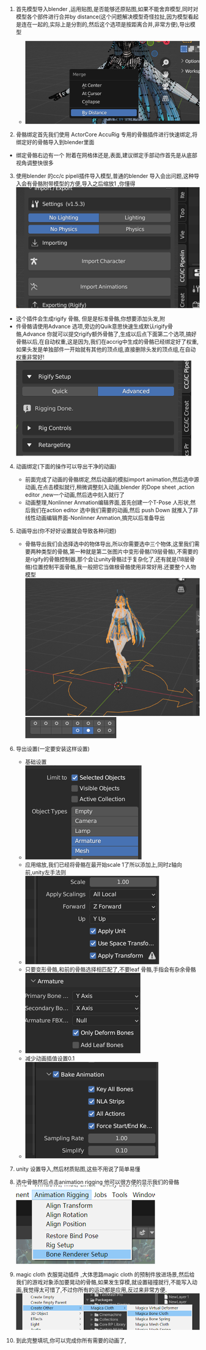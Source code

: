 1. 首先模型导入blender ,运用贴图,是否能够还原贴图,如果不能舍弃模型,同时对模型各个部件进行合并by distance(这个问题解决模型奇怪拉扯,因为模型看起是连在一起的,实际上是分割的,然后这个选项是按距离合并,非常方便),导出模型
   + ![](2023-02-26-12-52-27.png)


2. 骨骼绑定首先我们使用 ActorCore AccuRig 专用的骨骼插件进行快速绑定,将绑定好的骨骼导入到blender里面
 + 绑定骨骼右边有一个 附着在网格体还是,表面,建议绑定手部动作首先是从底部视角调整快很多

3. 使用blender 的cc/c pipeli插件导入模型,普通的blender 导入会出问题,这种导入会有骨骼附带模型的方便,导入之后缩放1 ,你懂得
  ![](2023-02-26-12-56-12.png) 
  + 这个插件会生成rigify 骨骼, 但是是标准骨骼,你想要添加头发,附
  + 件骨骼请使用Advance 选项,旁边的Quik意思快速生成默认rigify骨骼,Advance 你就可以提交rigify额外骨骼了,生成以后点下面第二个选项,搞好骨骼以后,在自动权重,这是因为,我们在accrig中生成的骨骼已经绑定好了权重,如果头发是单独部件一开始就有其他的顶点组,直接删除头发的顶点组,在自动权重非常好!
  ![](2023-02-26-12-59-27.png)

4. 动画绑定(下面的操作可以导出干净的动画)
   + 前面完成了动画的骨骼绑定,然后动画的模拟import animation,然后选中源动画,在点击模拟就行,稍微调整刻入动画,blender 的Dope sheet ,action editor ,new一个动画,然后选中刻入就行了
   + 动画整理,Nonlinner Anmation编辑界面,首先创建一个T-Pose 人形状,然后我们在action editor 选中我们需要的动画,然后 push Down 就推入了非线性动画编辑界面-Nonlinner Anmation,搞完以后准备导出
  
5. 动画导出(你不好好设置就会导致各种问题)
   + 骨骼导出我们会选择选中的物体导出,所以你需要选中三个物体,这里我们需要两种类型的骨骼,第一种就是第二张图片中变形骨骼(19层骨骼),不需要的是rigify的骨骼控制器,那个会让unity骨骼过于复杂化了,还有就是(18层骨骼)位置控制平面骨骼,我一般把它当做根骨骼使用非常好用.还要整个人物模型
   ![](2023-02-26-13-08-44.png)
   ![](2023-02-26-13-08-51.png)

6. 导出设置(一定要安装这样设置)
   + 基础设置
   + ![](2023-02-26-13-12-17.png)
   + 应用缩放,我们已经将骨骼在最开始scale 1了所以添加上,同时z轴向前,unity左手法则
   + ![](2023-02-26-13-13-23.png)
   + 只要变形骨骼,和前的骨骼选择相匹配了,不要leaf 骨骼,手指会有杂余骨骼
   + ![](2023-02-26-13-15-24.png)
   + 减少动画插值设置0.1
   + ![](2023-02-26-13-16-10.png)

7. unity 设置导入,然后材质贴图,这些不用说了简单易懂
8. 选中骨骼然后点击animation rigging 他可以很方便的显示我们的骨骼
![](2023-02-26-13-18-37.png)
9. magic cloth 衣服晃动插件 ,大体思路magic cloth 的预制件放进场景,然后给我们的游戏对象添加要晃动的骨骼,如果发生穿模,就设置碰撞就行,不能写入动画,我觉得太可惜了,不过你所有的运动都是应用,反过来非常方便.
![](2023-02-26-13-21-10.png)
10. 到此完整填坑,你可以完成你所有需要的动画了,